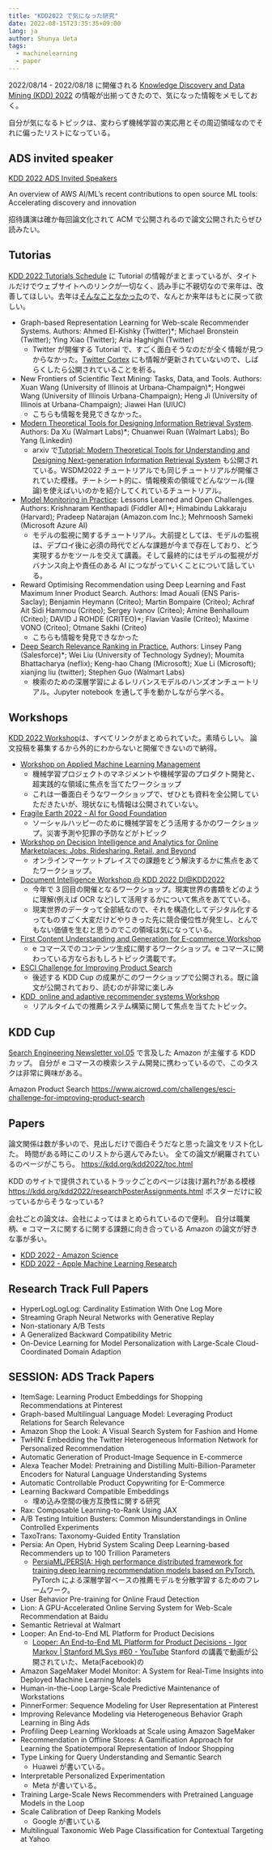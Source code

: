 ```yaml
---
title: "KDD2022 で気になった研究"
date: 2022-08-15T23:35:35+09:00
lang: ja
author: Shunya Ueta
tags:
  - machinelearning
  - paper
---
```


2022/08/14 - 2022/08/18 に開催される [Knowledge Discovery and Data Mining (KDD) 2022](https://kdd.org/kdd2022/index.html) の情報が出揃ってきたので、気になった情報をメモしておく。

自分が気になるトピックは、変わらず機械学習の実応用とその周辺領域なのでそれに偏ったリストになっている。

## ADS invited speaker

[KDD 2022 ADS Invited Speakers](https://kdd.org/kdd2022/ADSSpeaker.html)

An overview of AWS AI/ML’s recent contributions to open source ML tools: Accelerating discovery and innovation

招待講演は確か毎回論文化されて ACM で公開されるので論文公開されたらぜひ読みたい。

## Tutorias

[KDD 2022 Tutorials Schedule](https://www.appsheet.com/start/52fdb507-2f8c-41d8-a982-b6bd18933ba8#appName=KDD2022TutorialsRoomFinal-1001136659&group=%5B%5D&sort=%5B%5D&table=KDD2022Tutorial0716&view=KDD+2022+Tutorials) に Tutorial の情報がまとまっているが、タイトルだけでウェブサイトへのリンクが一切なく、読み手に不親切なので来年は、改善してほしい。去年は[そんなことなかった](https://kdd.org/kdd2021/tutorials)ので、なんとか来年はもとに戻って欲しい。

- Graph-based Representation Learning for Web-scale Recommender Systems. Authors: Ahmed El-Kishky (Twitter)\*; Michael Bronstein (Twitter); Ying Xiao (Twitter); Aria Haghighi (Twitter)
  - Twitter が開催する Tutorial で、すごく面白そうなのだが全く情報が見つからなかった。[Twitter Cortex](https://cortex.twitter.com/en.html) にも情報が更新されていないので、しばらくしたら公開されていることを祈る。
- New Frontiers of Scientific Text Mining: Tasks, Data, and Tools. Authors: Xuan Wang (University of Illinois at Urbana-Champaign)\*; Hongwei Wang (University of Illinois Urbana-Champaign); Heng Ji (University of Illinois at Urbana-Champaign); Jiawei Han (UIUC)
  - こちらも情報を発見できなかった。
- [Modern Theoretical Tools for Designing Information Retrieval System](https://moderntoolsfornextgenirs.github.io/). Authors: Da Xu (Walmart Labs)\*; Chuanwei Ruan (Walmart Labs); Bo Yang (Linkedin)
  - arxiv で[Tutorial: Modern Theoretical Tools for Understanding and Designing Next-generation Information Retrieval System](https://arxiv.org/abs/2203.13962) も公開されている。WSDM2022 チュートリアルでも同じチュートリアルが開催されていた模様。チートシート的に、情報検索の領域でどんなツール(理論)を使えばいいのかを紹介してくれているチュートリアル。
- [Model Monitoring in Practice](https://sites.google.com/view/model-monitoring-tutorial): Lessons Learned and Open Challenges. Authors: Krishnaram Kenthapadi (Fiddler AI)\*; Himabindu Lakkaraju (Harvard); Pradeep Natarajan (Amazon.com Inc.); Mehrnoosh Sameki (Microsoft Azure AI)
  - モデルの監視に関するチュートリアル。大前提としては、モデルの監視は、デプロイ後に必須の時代でどんな課題が今まで存在しており、どう実現するかをツールを交えて講義。そして最終的にはモデルの監視がガバナンス向上や責任のある AI につながっていくことについて話している。
- Reward Optimising Recommendation using Deep Learning and Fast Maximum Inner Product Search. Authors: Imad Aouali (ENS Paris-Saclay); Benjamin Heymann (Criteo); Martin Bompaire (Criteo); Achraf Ait Sidi Hammou (Criteo); Sergey Ivanov (Criteo); Amine Benhalloum (Criteo); DAVID J ROHDE (CRITEO)\*; Flavian Vasile (Criteo); Maxime VONO (Criteo); Otmane Sakhi (Criteo)
  - こちらも情報を発見できなかった
- [Deep Search Relevance Ranking in Practice.](https://dlranking.github.io/dlrr/) Authors: Linsey Pang (Salesforce)\*; Wei Liu (University of Technology Sydney); Moumita Bhattacharya (neflix); Keng-hao Chang (Microsoft); Xue Li (Microsoft); xianjing liu (twitter); Stephen Guo (Walmart Labs)
  - 検索のための深層学習によるレリバンスモデルのハンズオンチュートリアル。Jupyter notebook を通して手を動かしながら学べる。

## Workshops

[KDD 2022 Workshop](https://kdd.org/kdd2022/workshop.html)は、すべてリンクがまとめられていた。素晴らしい。
論文投稿を募集するから外的にわからないと開催できないので納得。

- [Workshop on Applied Machine Learning Management](https://wamlm-kdd.github.io/2022/)
  - 機械学習プロジェクトのマネジメントや機械学習のプロダクト開発と、超実践的な領域に焦点を当てたワークショップ
  - これは一番面白そうなワークショップで、ぜひとも資料を全公開していただきたいが、現状なにも情報は公開されていない。
- [Fragile Earth 2022 \- AI for Good Foundation](https://ai4good.org/fragile-earth-2022/)
  - ソーシャルハッピーのために機械学習をどう活用するかのワークショップ。災害予測や犯罪の予防などがトピック
- [Workshop on Decision Intelligence and Analytics for Online Marketplaces: Jobs, Ridesharing, Retail, and Beyond](https://sites.google.com/view/kdd22onlinemarketplaces)
  - オンラインマーケットプレイスでの課題をどう解決するかに焦点をあてたワークショップ。
- [Document Intelligence Workshop @ KDD 2022 DI@KDD2022](https://document-intelligence.github.io/DI-2022/)
  - 今年で 3 回目の開催となるワークショップ。現実世界の書類をどのように理解(例えば OCR など)して活用するかについて焦点をあてている。
  - 現実世界のデータって全部紙なので、それを構造化してデジタル化するってものすごく大変だけどやりきった先に競合優位性が発生し、とんでもない価値を生むと思うのでこの領域は気になっている。
- [First Content Understanding and Generation for E-commerce Workshop](https://content-generation.github.io/workshop/)
  - e コマースでのコンテンツ生成に関するワークショップ。e コマースに関わっている方ならおもしろトピック満載です。
- [ESCI Challenge for Improving Product Search](https://amazonkddcup.github.io/)
  - 後述する KDD Cup の成果がこのワークショップで公開される。既に論文が公開されており、読むのが非常に楽しみ
- [KDD  online and adaptive recommender systems Workshop](https://oars-workshop.github.io/)
  - リアルタイムでの推薦システム構築に関して焦点を当てたトピック。

## KDD Cup

[Search Engineering Newsletter vol.05](:/58287871c6a94f2581e856e6c6fb55f2) で言及した Amazon が主催する KDD カップ。
自分が e コマースの検索システム開発に携わっているので、このタスクは非常に興味がある。

Amazon Product Search
https://www.aicrowd.com/challenges/esci-challenge-for-improving-product-search

## Papers

論文関係は数が多いので、見出しだけで面白そうだなと思った論文をリスト化した。
時間がある時にこのリストから選んでみたい。
全ての論文が網羅されているのページがこちら。
https://kdd.org/kdd2022/toc.html

KDD のサイトで提供されているトラックごとのページは抜け漏れ?がある模様
https://kdd.org/kdd2022/researchPosterAssignments.html
ポスターだけに絞っているからそうなっている?

会社ごとの論文は、会社によってはまとめられているので便利。
自分は職業柄、e コマースに関するに関する課題に向き合っている Amazon の論文が好きな事が多い。

- [KDD 2022 \- Amazon Science](https://www.amazon.science/conferences-and-events/kdd-2022)
- [KDD 2022 \- Apple Machine Learning Research](https://machinelearning.apple.com/updates/apple-at-kdd-2022)

## Research Track Full Papers

- HyperLogLogLog: Cardinality Estimation With One Log More
- Streaming Graph Neural Networks with Generative Replay
- Non-stationary A/B Tests
- A Generalized Backward Compatibility Metric
- On-Device Learning for Model Personalization with Large-Scale Cloud-Coordinated Domain Adaption

## SESSION: ADS Track Papers

- ItemSage: Learning Product Embeddings for Shopping Recommendations at Pinterest
- Graph-based Multilingual Language Model: Leveraging Product Relations for Search Relevance
- Amazon Shop the Look: A Visual Search System for Fashion and Home
- TwHIN: Embedding the Twitter Heterogeneous Information Network for Personalized Recommendation
- Automatic Generation of Product-Image Sequence in E-commerce
- Alexa Teacher Model: Pretraining and Distilling Multi-Billion-Parameter Encoders for Natural Language Understanding Systems
- Automatic Controllable Product Copywriting for E-Commerce
- Learning Backward Compatible Embeddings
  - 埋め込み空間の後方互換性に関する研究
- Rax: Composable Learning-to-Rank Using JAX
- A/B Testing Intuition Busters: Common Misunderstandings in Online Controlled Experiments
- TaxoTrans: Taxonomy-Guided Entity Translation
- Persia: An Open, Hybrid System Scaling Deep Learning-based Recommenders up to 100 Trillion Parameters
  - [PersiaML/PERSIA: High performance distributed framework for training deep learning recommendation models based on PyTorch\.](https://github.com/PersiaML/PERSIA) PyTorch による深層学習ベースの推薦モデルを分散学習するためのフレームワーク。
- User Behavior Pre-training for Online Fraud Detection
- Lion: A GPU-Accelerated Online Serving System for Web-Scale Recommendation at Baidu
- Semantic Retrieval at Walmart
- Looper: An End-to-End ML Platform for Product Decisions
  - [Looper: An End\-to\-End ML Platform for Product Decisions \- Igor Markov \| Stanford MLSys \#60 \- YouTube](https://www.youtube.com/watch?v=UAZHJK9VWPY) Stanford の講義で動画が公開されていた、Meta(Facebook)の
- Amazon SageMaker Model Monitor: A System for Real-Time Insights into Deployed Machine Learning Models
- Human-in-the-Loop Large-Scale Predictive Maintenance of Workstations
- PinnerFormer: Sequence Modeling for User Representation at Pinterest
- Improving Relevance Modeling via Heterogeneous Behavior Graph Learning in Bing Ads
- Profiling Deep Learning Workloads at Scale using Amazon SageMaker
- Recommendation in Offline Stores: A Gamification Approach for Learning the Spatiotemporal Representation of Indoor Shopping
- Type Linking for Query Understanding and Semantic Search
  - Huawei が書いている。
- Interpretable Personalized Experimentation
  - Meta が書いている。
- Training Large-Scale News Recommenders with Pretrained Language Models in the Loop
- Scale Calibration of Deep Ranking Models
  - Google が書いている
- Multilingual Taxonomic Web Page Classification for Contextual Targeting at Yahoo
